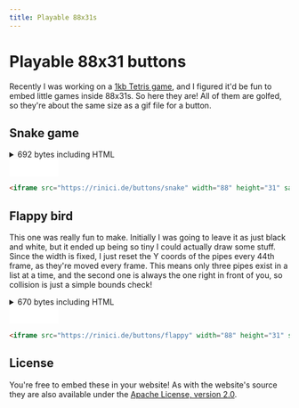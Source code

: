 ```yaml
---
title: Playable 88x31s
---
```


# Playable 88x31 buttons

Recently I was working on a [1kb Tetris game][tetris], and I figured it'd be fun to embed little
games inside 88x31s. So here they are! All of them are golfed, so they're about the same size as a
gif file for a button.

[tetris]: https://codepen.io/222rini/pen/zYgxmmv

## Snake game

<details>
<summary>692 bytes including HTML</summary>

```html
<!doctype html><body style=margin:0;overflow:hidden title='Double click me!'bgcolor=#121
onload='W=29,H=290,n=d=1,c=c.getContext`2d`
q=(p,x)=>c.fillRect?.(1.1+p%W*3,1.1+(p/W|0)*3,2.5,2.5,c.fillStyle=x%2?j:i)
p=[117,,,],u=new Set,setInterval(z=>{[z]=p,u.delete(z)||p.pop()
z%W+d%W<W&&z%W+-~d%W&&!p.includes(z+=d=n)&&z>0&&z<H?p.unshift(z):c=setTimeout(_=>location.reload(),2000)
for(c.clearRect?.(0,0,H,H);u.size<3;p.includes(z=0|Math.random()*H)||u.add(z));c.strokeRect?.(0,0,88,31),[...u].map(q,i=j=`#e00`)
p.map(q,i=`#4d4`,j=`#1a1`)},166)'onkeydown=e=event.keyCode-65,n=d%W?e^22?e^18?d:W:-W:e?e^3?n:1:-1
ondblclick=h.click()><canvas id=c><a id=h target=_blank href=https://rinici.de/buttons>
```
</details>

<iframe src="/buttons/snake" width="88" height="31" sandbox="allow-scripts allow-popups" style="border:none"></iframe>

```html
<iframe src="https://rinici.de/buttons/snake" width="88" height="31" sandbox="allow-scripts allow-popups" style="border:none"></iframe>
```

## Flappy bird

This one was really fun to make. Initially I was going to leave it as just black and white, but it
ended up being so tiny I could actually draw some stuff. Since the width is fixed, I just reset the
Y coords of the pipes every 44th frame, as they're moved every frame. This means only three pipes 
exist in a list at a time, and the second one is always the one right in front of you, so collision
is just a simple bounds check!

<details>
<summary>670 bytes including HTML</summary>

```html
<!doctype html><body style=margin:0;overflow:hidden title='Right click me!'bgcolor=#0ab
onload='c=c.getContext`2d`,f=h=0,u=[],w=9
m=(...i)=>c.fillRect?.(...i)|c.strokeRect?.(...i)
setInterval(z=>{w++>42&&u.shift(w=0)
for(h+=f+=0.15;u.length<3;)u.push(Math.random()*5+Math.random()*5);c.clearRect?.(0,0,99,99)
c.strokeRect?.(0,0,88,31)
c.fillStyle=`#ff0`,m(9,h,5,5),c.fillStyle=`#2f2`
u.map((z,i)=>(m(i=i*44-w,17+z,5,99),m(i,0,5,3+z),m(i-=1,z,7,3),m(i,z+17,7,3)))
h<0||h>25||w>30&&w<39&&(h<u[1]||h>u[1]+12)?c=setTimeout(z=>location.reload(),2000):0},49)'onclick=h-=6,f=0
oncontextmenu='return!!r.click()'><canvas id=c><a id=r target=_blank href=https://rinici.de/buttons>
```
</details>

<iframe src="/buttons/flappy" width="88" height="31" sandbox="allow-scripts allow-popups" style="border:none"></iframe>

```html
<iframe src="https://rinici.de/buttons/flappy" width="88" height="31" sandbox="allow-scripts allow-popups" style="border:none"></iframe>
```

## License

You're free to embed these in your website! As with the website's source they are also available
under the [Apache License, version 2.0](https://www.apache.org/licenses/LICENSE-2.0).
